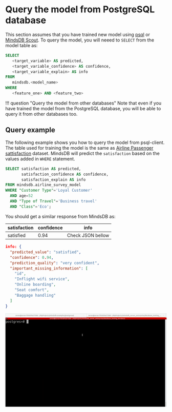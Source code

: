 # Query the model from PostgreSQL database

This section assumes that you have trained new model using [psql](/model/postgresql/) or [MindsDB Scout](model/train/). To query the model, you will neeed to `SELECT` from the model table as:

```sql
SELECT
   <target_variable> AS predicted,
   <target_variable_confidence> AS confidence,
   <target_variable_explain> AS info 
FROM
   mindsdb.<model_name>
WHERE 
   <feature_one> AND <feature_two>
```

!!! question "Query the model from other databases"
    Note that even if you have trained the model from the PostgreSQL database, you will be able to query it from other databases too.

## Query example

The following example shows you how to query the model from psql-client. The table used for training the model is the same as [Airline Passenger sattisfaction](https://www.kaggle.com/teejmahal20/airline-passenger-satisfaction) dataset. MindsDB will predict the `satisfaction`  based on the values added in `WHERE` statement.

```sql
SELECT satisfaction AS predicted,
       satisfaction_confidence AS confidence,
       satisfaction_explain AS info
FROM mindsdb.airline_survey_model
WHERE "Customer Type"='Loyal Customer'
  AND age=52
  AND "Type of Travel"='Business travel'
  AND "Class"='Eco';
```
You should get a similar response from MindsDB as:

| satisfaction  | confidence | info   |
|----------------|------------|------|
| satisfied | 0.94 | Check JSON bellow  |

```json
info: {
  "predicted_value": "satisfied",
  "confidence": 0.94,
  "prediction_quality": "very confident",
  "important_missing_information": [
    "id",
    "Inflight wifi service",
    "Online boarding",
    "Seat comfort",
    "Baggage handling"
  ]
}
```

![Model predictions](/assets/predictors/postgresql-query.gif)
